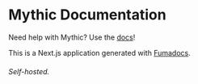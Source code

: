 # Mythic Documentation

Need help with Mythic? Use the [docs](https://docs.getmythic.app)!

This is a Next.js application generated with
[Fumadocs](https://github.com/fuma-nama/fumadocs).

###### Self-hosted.
